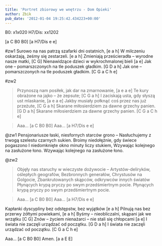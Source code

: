 ```yaml
---
title: 'Portret zbiorowy we wnętrzu - Dom Opieki'
author: Zbik
pub_date: '2012-01-04 19:25:42.434223+00:00'
---
```


B0: x1x020
H7/Dis: xx1202

[a C B0 B0]
[a H7/Dis e e]

#zw1
Surowo na nas patrzą szafarki dni ostatnich, [e a h]
W milczeniu oskarżają, żeśmy się zestarzeli. [e a h]
Zmieniają prześcieradła – wyrodne nasze matki, [C G]
Nienawidzące dzieci w wykrochmalonej bieli [a e]
Jak one – pomarszczonych na tle poduszek gładkim. [G D a h]
Jak one – pomarszczonych na tle poduszek gładkim. [C G a C h e]

#zw2
>Przynoszą nam posiłek, jak dar na zmarnowanie, [a e a e]
>Te kury obrażone na jajko – że zepsute; [C G a h]
>I zaciskają usta, gdy słyszą ust mlaskanie, [a e a e]
>Jakby musiały połknąć coś przez nas już przeżute, [C G a h]
>Skarane miłosierdziem za dawne grzechy panien. [G D a h]
>Skarane miłosierdziem za dawne grzechy panien. [C G a C h e]

>Aaa… [a C B0 B0]
>Aaa… [a H7/Dis e e]

@zw1
Pensjonariusze łaski, niesfornych starców grono –
Nasłuchujemy z trwogą szelestu czarnych sukien.
Broimy niedołężnie, gdy świece pogaszono
I niedomknięte okno minuty liczy stukiem,
Wzywając kolejnego na zasłużone łono.
Wzywając kolejnego na zasłużone łono.

@zw2
>Objęły nas staruchy w wieczyste dożywocie –
>Artystów-deliryków, oślepłych geografów,
>Bezbronnych generałów, Chrystusów na Golgocie,
>Zbankrutowanych skąpców, odkrywców innych światów
>Płynących krypą pryczy po swym przedśmiertnym pocie.
>Płynących krypą pryczy po swym przedśmiertnym pocie.

>Aaa… [a C B0 B0]
>Aaa… [a H7/Dis e e]

Kapłanki dyscypliny bez odstępstw, bez wyjątków [e a h]
Pilnują nas bez przerwy żółtymi powiekami, [e a h]
Byśmy – nieobliczalni, skąpani jak we wrzątku [C G]
Znów – życiem nienażarci – nie stali się chłopcami [a e]
I świata nie zaczęli urządzać od początku. [G D a h]
I świata nie zaczęli urządzać od początku. [C G a C h e]

Aaa… [a C B0 B0]
Amen. [a a E E]